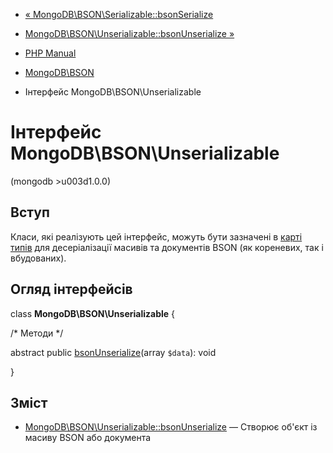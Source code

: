 - [« MongoDB\BSON\Serializable::bsonSerialize](mongodb-bson-serializable.bsonserialize.md)
- [MongoDB\BSON\Unserializable::bsonUnserialize »](mongodb-bson-unserializable.bsonunserialize.md)

- [PHP Manual](index.md)
- [MongoDB\BSON](book.bson.md)
- Інтерфейс MongoDB\BSON\Unserializable

# Інтерфейс MongoDB\BSON\Unserializable

(mongodb \>u003d1.0.0)

## Вступ

Класи, які реалізують цей інтерфейс, можуть бути зазначені в [карті типів](mongodb.persistence.deserialization.md#mongodb.persistence.typemaps)
для десеріалізації масивів та документів BSON (як кореневих, так і
вбудованих).

## Огляд інтерфейсів

class **MongoDB\BSON\Unserializable** {

/\* Методи \*/

abstract public
[bsonUnserialize](mongodb-bson-unserializable.bsonunserialize.md)(array
`$data`): void

}

## Зміст

- [MongoDB\BSON\Unserializable::bsonUnserialize](mongodb-bson-unserializable.bsonunserialize.md)
— Створює об'єкт із масиву BSON або документа
